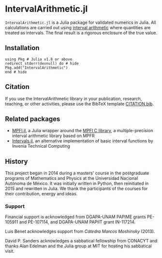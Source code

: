 # IntervalArithmetic.jl

`IntervalArithmetic.jl` is a Julia package for validated numerics in Julia. All calculations are carried out using [interval arithmetic](https://en.wikipedia.org/wiki/Interval_arithmetic) where quantities are treated as intervals. The final result is a rigorous enclosure of the true value.



## Installation

```@repl
using Pkg # Julia v1.8 or above
redirect_stderr(devnull) do # hide
Pkg.add("IntervalArithmetic")
end # hide
```



## Citation

If you use the IntervalArithmetic library in your publication, research, teaching, or other activities, please use the BibTeX template [CITATION.bib](https://github.com/JuliaIntervals/IntervalArithmetic.jl/blob/main/CITATION.bib).



## Related packages

- [MPFI.jl](https://github.com/andrioni/MPFI.jl), a Julia wrapper around the [MPFI C library](http://perso.ens-lyon.fr/nathalie.revol/software.html), a multiple-precision interval arithmetic library based on MPFR
- [Intervals.jl](https://github.com/invenia/Intervals.jl), an alternative implementation of basic interval functions by Invenia Technical Computing



## History

This project began in 2014 during a masters' course in the postgraduate programs of Mathematics and Physics at the Universidad Nacional Autónoma de México. It was initially written in Python, then reinitiated in 2015 and rewritten in Julia. We thank the participants of the courses for their contribution, energy and ideas.


### Support

Financial support is acknowledged from DGAPA-UNAM PAPIME grants PE-105911 and PE-107114, and DGAPA-UNAM PAPIIT grant IN-117214.

Luis Benet acknowledges support from *Cátedra Marcos Moshinsky* (2013).

David P. Sanders acknowledges a sabbatical fellowship from CONACYT and thanks Alan Edelman and the Julia group at MIT for hosting his sabbatical visit.
